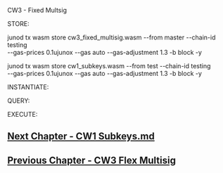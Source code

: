 CW3 - Fixed Multsig




STORE:

junod tx wasm store cw3_fixed_multisig.wasm --from master --chain-id testing \
  --gas-prices 0.1ujunox --gas auto --gas-adjustment 1.3 -b block -y
  
junod tx wasm store cw1_subkeys.wasm  --from test --chain-id testing \
  --gas-prices 0.1ujunox --gas auto --gas-adjustment 1.3 -b block -y




INSTANTIATE:

QUERY:

EXECUTE:






## [Next Chapter - CW1 Subkeys.md](06-cw1-subkeys.md)


## [Previous Chapter - CW3 Flex Multisig](07-cw3-flex-multisig.md)
